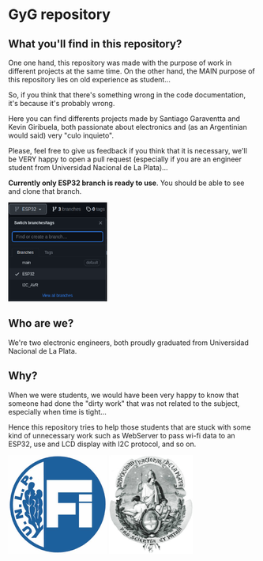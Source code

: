 # GyG repository
## What you'll find in this repository? 
One one hand, this repository was made with the purpose of work in different projects at the same time. On the other hand, the MAIN purpose of this repository lies on old experience as student...

So, if you think that there's something wrong in the code documentation, it's because it's probably wrong.

Here you can find differents projects made by Santiago Garaventta and Kevin Giribuela, both passionate about electronics and (as an Argentinian would said) very "culo inquieto".

Please, feel free to give us feedback if you think that it is necessary, we'll be VERY happy to open a pull request (especially if you are an engineer student from Universidad Nacional de La Plata)...


**Currently only ESP32 branch is ready to use**. You should be able to see and clone that branch.

<img src="images/branches.png"  width="200" height="200">

## Who are we?
We're two electronic engineers, both proudly graduated from Universidad Nacional de La Plata.

## Why?
When we were students, we would have been very happy to know that someone had done the "dirty work" that was not related to the subject, especially when time is tight... 

Hence this repository tries to help those students that are stuck with some kind of unnecessary work such as WebServer to pass wi-fi data to an ESP32, use and LCD display with I2C protocol, and so on.

<img src="images/logo_fi.jpg"  width="200" height="200"> <img src="images/logo_unlp.jpg"  width="170" height="200">
